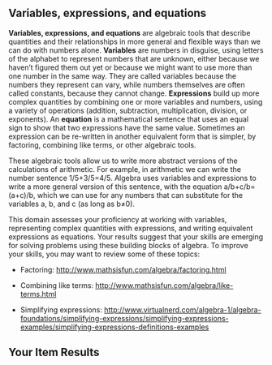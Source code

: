 ## Variables, expressions, and equations

**Variables, expressions, and equations** are algebraic tools that describe quantities and their relationships in more general and flexible ways than we can do with numbers alone. **Variables** are numbers in disguise, using letters of the alphabet to represent numbers that are unknown, either because we haven’t figured them out yet or because we might want to use more than one number in the same way. They are called variables because the numbers they represent can vary, while numbers themselves are often called constants, because they cannot change. **Expressions** build up more complex quantities by combining one or more variables and numbers, using a variety of operations (addition, subtraction, multiplication, division, or exponents). An **equation** is a mathematical sentence that uses an equal sign to show that two expressions have the same value. Sometimes an expression can be re-written in another equivalent form that is simpler, by factoring, combining like terms, or other algebraic tools. 

These algebraic tools allow us to write more abstract versions of the calculations of arithmetic. For example, in arithmetic we can write the number sentence 1/5+3/5=4/5.  Algebra uses variables and expressions to write a more general version of this sentence, with the equation  a/b+c/b=(a+c)/b, which we can use for any numbers that can substitute for the variables a, b, and c (as long as b≠0).  

This domain assesses your proficiency at working with variables, representing complex quantities with expressions, and writing equivalent expressions as equations. Your results suggest that your skills are emerging for solving problems using these building blocks of algebra. To improve your skills, you may want to review some of these topics: 

* Factoring: http://www.mathsisfun.com/algebra/factoring.html

* Combining like terms: http://www.mathsisfun.com/algebra/like-terms.html 

* Simplifying expressions: http://www.virtualnerd.com/algebra-1/algebra-foundations/simplifying-expressions/simplifying-expressions-examples/simplifying-expressions-definitions-examples

## Your Item Results
